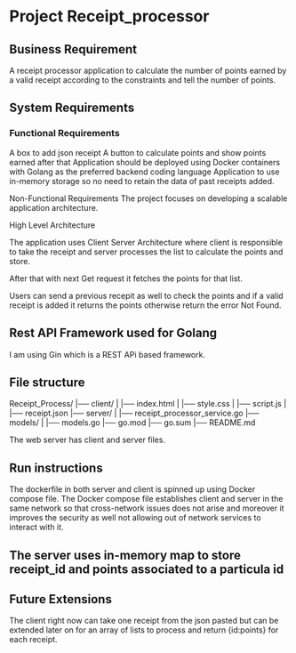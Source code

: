 # Project Receipt_processor

## Business Requirement
A receipt processor application to calculate the number of points earned by a valid receipt according to the constraints and tell the number of points.

## System Requirements
### Functional Requirements
A box to add json receipt
A button to calculate points and show points earned after that
Application should be deployed using Docker containers with Golang as the preferred backend coding language
Application to use in-memory storage so no need to retain the data of past receipts added.

Non-Functional Requirements
The project focuses on developing a scalable application architecture.

High Level Architecture

The application uses Client Server Architecture where client is responsible to take the receipt and server processes the list to calculate the points and store. 

After that with next Get request it fetches the points for that list.

Users can send a previous recepit as well to check the points and if a valid receipt is added it returns the points otherwise return the error Not Found.

## Rest API Framework used for Golang
I am using Gin which is a REST APi based framework.

## File structure

Receipt_Process/
|── client/
|   |── index.html
|   |── style.css
|   |── script.js
|   |── receipt.json
|── server/
|   |── receipt_processor_service.go
|── models/
|   |── models.go
|── go.mod
|── go.sum
|── README.md

The web server has client and server files.

## Run instructions
The dockerfile in both server and client is spinned up using Docker compose file. The Docker compose file establishes client and server in the same network so that cross-network issues does not arise and moreover it improves the security as well not allowing out of network services to interact with it.

## The server uses in-memory map to store receipt_id and points associated to a particula id


## Future Extensions
 The client right now can take one receipt from the json pasted but can be extended later on for an array of lists to process and return {id:points} for each receipt.